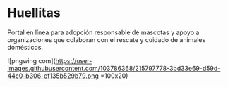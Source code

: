 # Huellitas

Portal en línea para adopción responsable de mascotas y apoyo a organizaciones que colaboran con el rescate y cuidado de animales domésticos.

![pngwing com](https://user-images.githubusercontent.com/103786368/215797778-3bd33e69-d59d-44c0-b306-ef135b529b79.png =100x20)